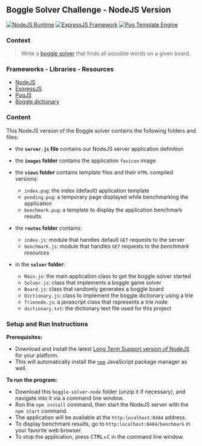 ## Boggle Solver Challenge - NodeJS Version

[![NodeJS Runtime](https://img.shields.io/badge/JavaScript%20Runtime-NodeJS-43853D.svg)][1]
[![ExpressJS Framework](https://img.shields.io/badge/Framework-ExpressJS-85929E.svg)][2]
[![Pug Template Engine](https://img.shields.io/badge/Template%20Engine-PugJS-A86454.svg)][3]


### Context

> Write a [boggle solver][4] that finds all possible words on a given board.


### Frameworks - Libraries - Resources

- [NodeJS][1]
- [ExpressJS][2]
- [PugJS][3]
- [Boggle dictionary][5]

### Content

This NodeJS version of the Boggle solver contains the following folders and files:

- the **`server.js` file** contains our NodeJS server application definition

- the **`images` folder** contains the application `favicon` image

- the **`views` folder** contains template files and their `HTML` compiled versions:
    - `index.pug`: the index (default) application template
    - `pending.pug`: a temporary page displayed while benchmarking the application
    - `benchmark.pug`: a template to display the application benchmark results

- the **`routes` folder** contains:
    - `index.js`: module that handles default `GET` requests to the server
    - `benchmark.js`: module that handles `GET` requests to the *benchmark resources*

- in the **`solver` folder**:
    - `Main.js`: the main application class to get the boggle solver started
    - `Solver.js`: class that implements a boggle game solver
    - `Board.js`: class that randomly generates a boggle board
    - `Dictionary.js`: class to implement the boggle dictionary using a trie
    - `Trienode.js`: a javascript class that represents a trie node
    - `dictionary.txt`: the dictionary text file used for this project

### Setup and Run Instructions

**Prerequisites:**
- Download and install the latest [Long Term Support version of NodeJS][6] for your platform.
- This will automatically install the [`npm`][7] JavaScript package manager as well.

**To run the program:**
- Download this `boggle-solver-node` folder (unzip it if necessary), and navigate into it via a command line window.
- Run the `npm install` command, then start the NodeJS server with the `npm start` command.
- The application will be available at the `http:localhost:8484` address.
- To display benchmark results, go to `http:localhost:8484/benchmark` in your favorite web browser.
- To stop the application, press <kbd>CTRL</kbd>+<kbd>C</kbd> in the command line window.


[1]: https://nodejs.org/en/
[2]: https://expressjs.com/
[3]: https://pugjs.org/api/getting-started.html
[4]: https://github.com/1millionwomentotech/toolkitten/blob/master/summer-of-code/week-02/wk2-hackathon-submissions/hackathon-challenge-boggle-solver.md
[5]: https://raw.githubusercontent.com/jonbcard/scrabble-bot/master/src/dictionary.txt
[6]: https://nodejs.org/en/download/
[7]: https://www.npmjs.com/